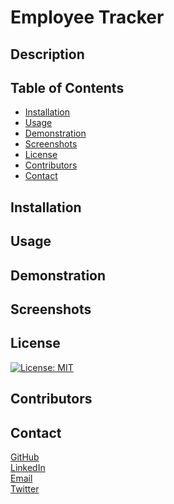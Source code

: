 # Employee Tracker

## Description

## Table of Contents

- [Installation](#installation)
- [Usage](#usage)
- [Demonstration](#demonstration)
- [Screenshots](#screenshots)
- [License](#license)
- [Contributors](#contributors)
- [Contact](#contact)

## Installation

## Usage

## Demonstration

## Screenshots

## License

[![License: MIT](https://img.shields.io/badge/License-MIT-yellow.svg)](https://opensource.org/licenses/MIT)

## Contributors

## Contact

[GitHub](https://github.com/HarrisSte)
<br>
[LinkedIn](https://www.linkedin.com/in/stephanie-harris-5069aa224/)
<br>
[Email](mailto:st3phanie.harris@gmail.com)
<br>
[Twitter](https://twitter.com/HexleLich)
